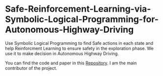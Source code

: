 # Safe-Reinforcement-Learning-via-Symbolic-Logical-Programming-for-Autonomous-Highway-Driving
Use Symbolic Logical Programming to find Safe actions in each state and help Reinforcment Learning to ensure safety in the exploration phase. We use it to make decision in Autonomous Highway Driving. 

You can find the code and paper in this [Repository](https://github.com/CAV-Research-Lab/Safe-Reinforcement-Learning-using-Symbolic-Logical-Programming-for-Autonomous-Highway-Driving). I am the main contributor of the project.
